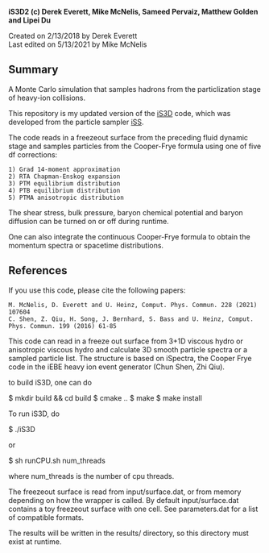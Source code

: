 **iS3D2 (c) Derek Everett, Mike McNelis, Sameed Pervaiz, Matthew Golden and Lipei Du**

Created on 2/13/2018 by Derek Everett\
Last edited on 5/13/2021 by Mike McNelis

## Summary
A Monte Carlo simulation that samples hadrons from the particlization stage of heavy-ion collisions. 

This repository is my updated version of the [iS3D](https://github.com/derekeverett/iS3D) code, which was developed from the particle sampler [iSS](https://github.com/chunshen1987/iSS).

The code reads in a freezeout surface from the preceding fluid dynamic stage and samples particles from the Cooper-Frye formula using one of five df corrections:

    1) Grad 14-moment approximation
    2) RTA Chapman-Enskog expansion
    3) PTM equilibrium distribution
    4) PTB equilibrium distribution
    5) PTMA anisotropic distribution

The shear stress, bulk pressure, baryon chemical potential and baryon diffusion can be turned on or off during runtime.

One can also integrate the continuous Cooper-Frye formula to obtain the momentum spectra or spacetime distributions. 


## References

If you use this code, please cite the following papers:

    M. McNelis, D. Everett and U. Heinz, Comput. Phys. Commun. 228 (2021) 107604
    C. Shen, Z. Qiu, H. Song, J. Bernhard, S. Bass and U. Heinz, Comput. Phys. Commun. 199 (2016) 61-85
    





This code can read in a freeze out surface from 3+1D viscous hydro or anisotropic
viscous hydro and calculate 3D smooth particle spectra or a sampled particle list.
The structure is based on iSpectra, the Cooper Frye code in the iEBE heavy ion
event generator (Chun Shen, Zhi Qiu).

to build iS3D, one can do

$ mkdir build && cd build
$ cmake ..
$ make
$ make install

To run iS3D, do

$ ./iS3D

or

$ sh runCPU.sh num_threads

where num_threads is the number of cpu threads.

The freezeout surface is read from input/surface.dat, or from memory depending on how the wrapper is called.
By default input/surface.dat contains a toy freezeout surface with one cell.
See parameters.dat for a list of compatible formats.

The results will be written in the results/ directory, so this directory must exist at runtime.
